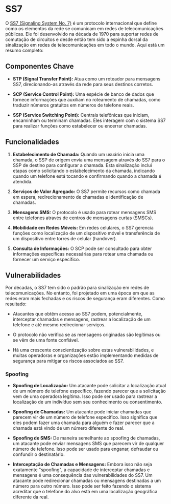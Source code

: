 # SS7

O [SS7 (Signaling System No. 7)](https://en.wikipedia.org/wiki/Signalling_System_No._7) é um protocolo internacional que define como os elementos da rede se comunicam em redes de telecomunicações públicas. Ele foi desenvolvido na década de 1970 para suportar redes de comutação de circuitos e desde então tem sido a espinha dorsal da sinalização em redes de telecomunicações em todo o mundo. Aqui está um resumo completo:

## Componentes Chave

- **STP (Signal Transfer Point):** Atua como um roteador para mensagens SS7, direcionando-as através da rede para seus destinos corretos.
  
- **SCP (Service Control Point):** Uma espécie de banco de dados que fornece informações que auxiliam no roteamento de chamadas, como traduzir números gratuitos em números de telefone reais.
  
- **SSP (Service Switching Point):** Centrais telefônicas que iniciam, encaminham ou terminam chamadas. Eles interagem com o sistema SS7 para realizar funções como estabelecer ou encerrar chamadas.

## Funcionalidades

1. **Estabelecimento de Chamada:** Quando um usuário inicia uma chamada, o SSP de origem envia uma mensagem através do SS7 para o SSP de destino para configurar a chamada. Esta sinalização inclui etapas como solicitando o estabelecimento da chamada, indicando quando um telefone está tocando e confirmando quando a chamada é atendida.

2. **Serviços de Valor Agregado:** O SS7 permite recursos como chamada em espera, redirecionamento de chamadas e identificação de chamadas.

3. **Mensagens SMS:** O protocolo é usado para rotear mensagens SMS entre telefones através de centros de mensagens curtas (SMSCs).

4. **Mobilidade em Redes Móveis:** Em redes celulares, o SS7 gerencia funções como localização de um dispositivo móvel e transferência de um dispositivo entre torres de celular (handover).

5. **Consulta de Informações:** O SCP pode ser consultado para obter informações específicas necessárias para rotear uma chamada ou fornecer um serviço específico.

## Vulnerabilidades

Por décadas, o SS7 tem sido o padrão para sinalização em redes de telecomunicações. No entanto, foi projetado em uma época em que as redes eram mais fechadas e os riscos de segurança eram diferentes. Como resultado:

- Atacantes que obtêm acesso ao SS7 podem, potencialmente, interceptar chamadas e mensagens, rastrear a localização de um telefone e até mesmo redirecionar serviços.
  
- O protocolo não verifica se as mensagens originadas são legítimas ou se vêm de uma fonte confiável.

- Há uma crescente conscientização sobre estas vulnerabilidades, e muitas operadoras e organizações estão implementando medidas de segurança para mitigar os riscos associados ao SS7.

### Spoofing

- **Spoofing de Localização:** Um atacante pode solicitar a localização atual de um número de telefone específico, fazendo parecer que a solicitação vem de uma operadora legítima. Isso pode ser usado para rastrear a localização de um indivíduo sem seu conhecimento ou consentimento.

- **Spoofing de Chamadas:** Um atacante pode iniciar chamadas que parecem vir de um número de telefone específico. Isso significa que eles podem fazer uma chamada para alguém e fazer parecer que a chamada está vindo de um número diferente do real.

- **Spoofing de SMS:** De maneira semelhante ao spoofing de chamadas, um atacante pode enviar mensagens SMS que parecem vir de qualquer número de telefone. Isso pode ser usado para enganar, defraudar ou confundir o destinatário.

- **Interceptação de Chamadas e Mensagens:** Embora isso não seja exatamente "spoofing", a capacidade de interceptar chamadas e mensagens é uma consequência das vulnerabilidades do SS7. Um atacante pode redirecionar chamadas ou mensagens destinadas a um número para outro número. Isso pode ser feito fazendo o sistema acreditar que o telefone do alvo está em uma localização geográfica diferente da real.


